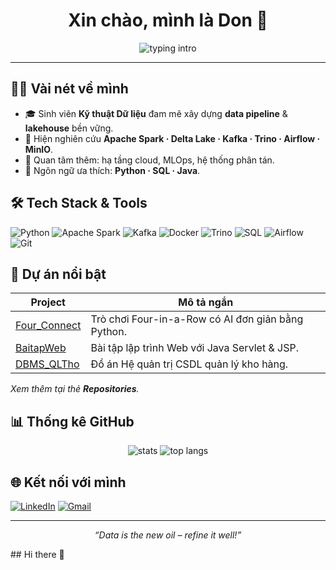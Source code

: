 <h1 align="center">Xin chào, mình là Don&nbsp;👋</h1>

<p align="center">
  <img src="https://readme-typing-svg.herokuapp.com?font=Fira+Code&size=28&pause=1000&center=true&vCenter=true&width=460&lines=Data+Engineering+Student;Big+Data+Enthusiast;Open+Source+Learner" alt="typing intro" />
</p>

---

## 🧑‍💻 Vài nét về mình
- 🎓 Sinh viên **Kỹ thuật Dữ liệu** đam mê xây dựng **data pipeline** & **lakehouse** bền vững.  
- 🔭 Hiện nghiên cứu **Apache Spark · Delta Lake · Kafka · Trino · Airflow · MinIO**.  
- 🌱 Quan tâm thêm: hạ tầng cloud, MLOps, hệ thống phân tán.  
- 📝 Ngôn ngữ ưa thích: **Python · SQL · Java**.

## 🛠️ Tech Stack & Tools
![Python](https://img.shields.io/badge/Python-3776AB?style=for-the-badge&logo=python&logoColor=white)
![Apache Spark](https://img.shields.io/badge/Apache%20Spark-E25A1C?style=for-the-badge&logo=apachespark&logoColor=white)
![Kafka](https://img.shields.io/badge/Apache%20Kafka-231F20?style=for-the-badge&logo=apachekafka&logoColor=white)
![Docker](https://img.shields.io/badge/Docker-2496ED?style=for-the-badge&logo=docker&logoColor=white)
![Trino](https://img.shields.io/badge/Trino-3178C6?style=for-the-badge&logo=trino&logoColor=white)
![SQL](https://img.shields.io/badge/SQL-4479A1?style=for-the-badge&logo=mysql&logoColor=white)
![Airflow](https://img.shields.io/badge/Apache%20Airflow-017CEE?style=for-the-badge&logo=apacheairflow&logoColor=white)
![Git](https://img.shields.io/badge/Git-F05032?style=for-the-badge&logo=git&logoColor=white)

## 📂 Dự án nổi bật
| Project | Mô tả ngắn |
|---------|-----------|
| [Four_Connect](https://github.com/CongDon1207/Four_Connect) | Trò chơi Four-in-a-Row có AI đơn giản bằng Python. |
| [BaitapWeb](https://github.com/CongDon1207/BaitapWeb) | Bài tập lập trình Web với Java Servlet & JSP. |
| [DBMS_QLTho](https://github.com/CongDon1207/DBMS_QLTho) | Đồ án Hệ quản trị CSDL quản lý kho hàng. |

_Xem thêm tại thẻ **Repositories**._

## 📊 Thống kê GitHub
<p align="center">
  <img src="https://github-readme-stats.vercel.app/api?username=CongDon1207&show_icons=true&hide_title=true" alt="stats" />
  <img src="https://github-readme-stats.vercel.app/api/top-langs/?username=CongDon1207&layout=compact&hide_title=true" alt="top langs" />
</p>

## 🌐 Kết nối với mình
[![LinkedIn](https://img.shields.io/badge/LinkedIn-0A66C2?style=for-the-badge&logo=linkedin&logoColor=white)](https://linkedin.com/in/your-profile)
[![Gmail](https://img.shields.io/badge/Gmail-D14836?style=for-the-badge&logo=gmail&logoColor=white)](mailto:your.email@example.com)

---

<p align="center"><em>“Data is the new oil – refine it well!”</em></p>
## Hi there 👋

<!--
**CongDon1207/CongDon1207** is a ✨ _special_ ✨ repository because its `README.md` (this file) appears on your GitHub profile.

Here are some ideas to get you started:

- 🔭 I’m currently working on ...
- 🌱 I’m currently learning ...
- 👯 I’m looking to collaborate on ...
- 🤔 I’m looking for help with ...
- 💬 Ask me about ...
- 📫 How to reach me: ...
- 😄 Pronouns: ...
- ⚡ Fun fact: ...
-->
